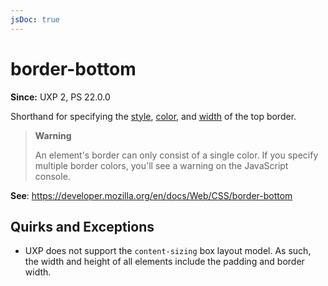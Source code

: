 ```yaml
---
jsDoc: true
---
```

# border-bottom

**Since:** UXP 2, PS 22.0.0

Shorthand for specifying the [style](../border-bottom-style/), [color](../border-bottom-color/), and [width](../border-bottom-width) of the top border.

> **Warning**
>
> An element's border can only consist of a single color. If you specify
> multiple border colors, you'll see a warning on the JavaScript console.

**See**: https://developer.mozilla.org/en/docs/Web/CSS/border-bottom  

## Quirks and Exceptions

* UXP does not support the `content-sizing` box layout model. As such, the width and height of all elements include the padding and border width.